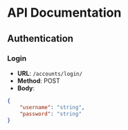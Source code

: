 # API Documentation

## Authentication

### Login
- **URL**: `/accounts/login/`
- **Method**: POST
- **Body**:
```json
{
    "username": "string",
    "password": "string"
}
